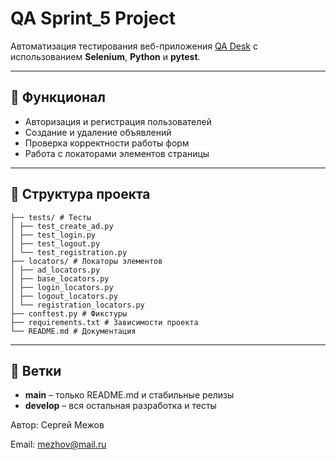 # QA Sprint_5 Project

Автоматизация тестирования веб-приложения [QA Desk](https://qa-desk.stand.praktikum-services.ru/) с использованием **Selenium**, **Python** и **pytest**.

---

## 🔹 Функционал

- Авторизация и регистрация пользователей
- Создание и удаление объявлений
- Проверка корректности работы форм
- Работа с локаторами элементов страницы

---

## 🔹 Структура проекта

```
├── tests/ # Тесты
│ ├── test_create_ad.py
│ ├── test_login.py
│ ├── test_logout.py
│ └── test_registration.py
├── locators/ # Локаторы элементов
│ ├── ad_locators.py
│ ├── base_locators.py
│ ├── login_locators.py
│ ├── logout_locators.py
│ └── registration_locators.py
├── conftest.py # Фикстуры
├── requirements.txt # Зависимости проекта
└── README.md # Документация
```

---

## 🔹 Ветки

- **main** – только README.md и стабильные релизы
- **develop** – вся остальная разработка и тесты


Автор: Сергей Межов

Email: mezhov@mail.ru